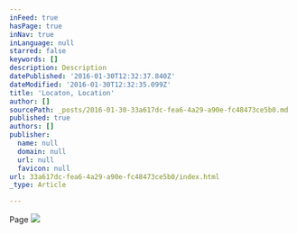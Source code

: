 ```yaml
---
inFeed: true
hasPage: true
inNav: true
inLanguage: null
starred: false
keywords: []
description: Description
datePublished: '2016-01-30T12:32:37.840Z'
dateModified: '2016-01-30T12:32:35.099Z'
title: 'Locaton, Location'
author: []
sourcePath: _posts/2016-01-30-33a617dc-fea6-4a29-a90e-fc48473ce5b0.md
published: true
authors: []
publisher:
  name: null
  domain: null
  url: null
  favicon: null
url: 33a617dc-fea6-4a29-a90e-fc48473ce5b0/index.html
_type: Article

---
```

Page
![](https://the-grid-user-content.s3-us-west-2.amazonaws.com/925cf604-af28-4e2f-b7bc-0c24293c7b2e.jpg)